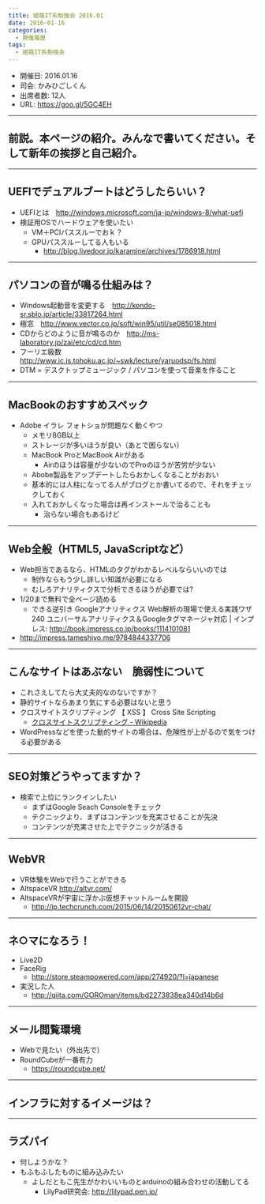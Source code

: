 ```yaml
---
title: 姫路IT系勉強会 2016.01
date: 2016-01-16
categories:
  - 開催履歴
tags:
  - 姫路IT系勉強会
---
```


* 開催日: 2016.01.16
* 司会: かみひごしくん
* 出席者数: 12人
* URL: https://goo.gl/5GC4EH

----------

## 前説。本ページの紹介。みんなで書いてください。そして新年の挨拶と自己紹介。

----------

## UEFIでデュアルブートはどうしたらいい？

* UEFIとは　http://windows.microsoft.com/ja-jp/windows-8/what-uefi
* 検証用OSでハードウェアを使いたい
  * VM＋PCIパススルーでおｋ？
  * GPUパススルーしてる人もいる
    * http://blog.livedoor.jp/karamine/archives/1786918.html

----------

## パソコンの音が鳴る仕組みは？

* Windows起動音を変更する　http://kondo-sr.sblo.jp/article/33817264.html
* 極窓　http://www.vector.co.jp/soft/win95/util/se085018.html
* CDからどのように音が鳴るのか　http://ms-laboratory.jp/zai/etc/cd/cd.htm
* フーリエ級数　http://www.ic.is.tohoku.ac.jp/~swk/lecture/yaruodsp/fs.html
* DTM = デスクトップミュージック / パソコンを使って音楽を作ること

----------

## MacBookのおすすめスペック

* Adobe イラレ フォトショが問題なく動くやつ
  * メモリ8GB以上
  * ストレージが多いほうが良い（あとで困らない）
  * MacBook ProとMacBook Airがある
    * Airのほうは容量が少ないのでProのほうが苦労が少ない
  * Abobe製品をアップデートしたらおかしくなることがおおい
  * 基本的には人柱になってる人がブログとか書いてるので、それをチェックしておく
  * 入れておかしくなった場合は再インストールで治ることも
    * 治らない場合もあるけど

----------

## Web全般（HTML5, JavaScriptなど）

* Web担当であるなら、HTMLのタグがわかるレベルならいいのでは
  * 制作ならもう少し詳しい知識が必要になる
  * むしろアナリティクスで分析できるほうが必要では?
* 1/20まで無料で全ページ読める
  * できる逆引き Googleアナリティクス Web解析の現場で使える実践ワザ240 ユニバーサルアナリティクス＆Googleタグマネージャ対応 | インプレス: http://book.impress.co.jp/books/1114101081
* http://impress.tameshiyo.me/9784844337706

----------

## こんなサイトはあぶない　脆弱性について

* これさえしてたら大丈夫的なのないですか？
* 静的サイトならあまり気にする必要はないと思う
* クロスサイトスクリプティング 【 XSS 】 Cross Site Scripting
  * [クロスサイトスクリプティング - Wikipedia](https://ja.wikipedia.org/wiki/%E3%82%AF%E3%83%AD%E3%82%B9%E3%82%B5%E3%82%A4%E3%83%88%E3%82%B9%E3%82%AF%E3%83%AA%E3%83%97%E3%83%86%E3%82%A3%E3%83%B3%E3%82%B0)
* WordPressなどを使った動的サイトの場合は、危険性が上がるので気をつける必要がある

----------

## SEO対策どうやってますか？

* 検索で上位にランクインしたい
  * まずはGoogle Seach Consoleをチェック
  * テクニックより、まずはコンテンツを充実させることが先決
  * コンテンツが充実させた上でテクニックが活きる

----------

## WebVR

* VR体験をWebで行うことができる
* AltspaceVR http://altvr.com/
* AltspaceVRが宇宙に浮かぶ仮想チャットルームを開設
  * http://jp.techcrunch.com/2015/06/14/20150612vr-chat/

----------

## ネ○マになろう！

* Live2D
* FaceRig
  * http://store.steampowered.com/app/274920/?l=japanese
* 実況した人
  * http://qiita.com/GOROman/items/bd2273838ea340d14b6d

----------

## メール閲覧環境

* Webで見たい（外出先で）
* RoundCubeが一番有力
  * https://roundcube.net/

----------

## インフラに対するイメージは？

----------

## ラズパイ

* 何しようかな？
* もふもふしたものに組み込みたい
  * よしだともこ先生がかわいいものとarduinoの組み合わせの活動してる
    * LilyPad研究会: http://lilypad.pen.jp/

